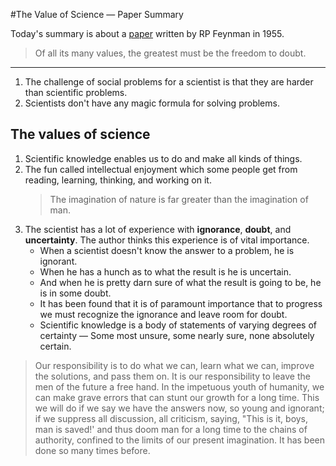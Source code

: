 #The Value of Science — Paper Summary


Today's summary is about a  [paper](https://calteches.library.caltech.edu/1575/1/Science.pdf)  written by RP Feynman in 1955.

> Of all its many values, the greatest must be the freedom to doubt.  

-----

1. The challenge of social problems for a scientist is that they are harder than scientific problems.
2. Scientists don't have any magic formula for solving problems.

## The values of science
1. Scientific knowledge enables us to do and make all kinds of things.
2. The fun called intellectual enjoyment which some people get from reading, learning, thinking, and working on it.
    > The imagination of nature is far greater than the imagination of man.
3. The scientist has a lot of experience with **ignorance**, **doubt**, and **uncertainty**. The author thinks this experience is of vital importance.
    * When a scientist doesn't know the answer to a problem, he is ignorant.
    * When he has a hunch as to what the result is he is uncertain.
    * And when he is pretty darn sure of what the result is going to be, he is in some doubt.
    * It has been found that it is of paramount importance that to progress we must recognize the ignorance and leave room for doubt.
    * Scientific knowledge is a body of statements of varying degrees of certainty — Some most unsure, some nearly sure, none absolutely certain.

> Our responsibility is to do what we can, learn what we can, improve the solutions, and pass them on. It is our responsibility to leave the men of the future a free hand. In the impetuous youth of humanity, we can make grave errors that can stunt our growth for a long time. This we will do if we say we have the answers now, so young and ignorant; if we suppress all discussion, all criticism, saying, "This is it, boys, man is saved!' and thus doom man for a long time to the chains of authority, confined to the limits of our present imagination. It has been done so many times before.  